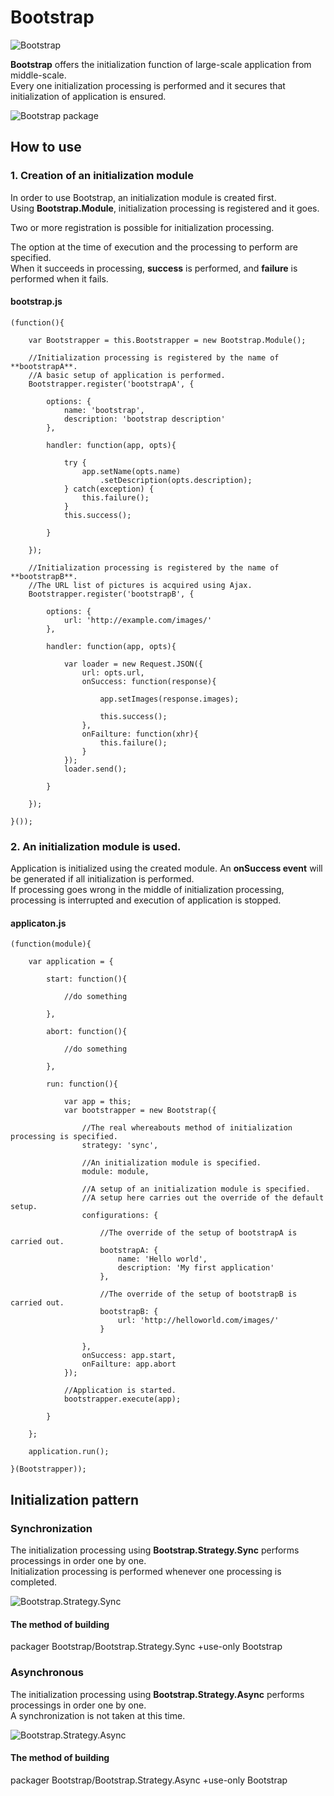 
Bootstrap
====================================

![Bootstrap](http://holyshared.github.com/Bootstrap/images/logo.jpg "Bootstrap")

**Bootstrap** offers the initialization function of large-scale application from middle-scale.  
Every one initialization processing is performed and it secures that initialization of application is ensured. 

![Bootstrap package](http://holyshared.github.com/Bootstrap/images/package_image.jpg "Bootstrap package")


How to use
------------------------------------------------------------------------

### 1. Creation of an initialization module

In order to use Bootstrap, an initialization module is created first.  
Using **Bootstrap.Module**, initialization processing is registered and it goes.  

Two or more registration is possible for initialization processing.  

The option at the time of execution and the processing to perform are specified.  
When it succeeds in processing, **success** is performed, and **failure** is performed when it fails.  


#### bootstrap.js

    (function(){

        var Bootstrapper = this.Bootstrapper = new Bootstrap.Module();

        //Initialization processing is registered by the name of **bootstrapA**. 
        //A basic setup of application is performed.
        Bootstrapper.register('bootstrapA', {

            options: {
                name: 'bootstrap',
                description: 'bootstrap description'
            },

            handler: function(app, opts){

                try {
                    app.setName(opts.name)
                        .setDescription(opts.description);
                } catch(exception) {
                    this.failure();
                }
                this.success();

            }

        });

        //Initialization processing is registered by the name of **bootstrapB**. 
        //The URL list of pictures is acquired using Ajax. 
        Bootstrapper.register('bootstrapB', {

            options: {
                url: 'http://example.com/images/'
            },

            handler: function(app, opts){

                var loader = new Request.JSON({
                    url: opts.url,
                    onSuccess: function(response){

                        app.setImages(response.images);

                        this.success();
                    },
                    onFailture: function(xhr){
                        this.failure();
                    }
                });
                loader.send();

            }

        });

    }());


### 2. An initialization module is used.

Application is initialized using the created module.
An **onSuccess event** will be generated if all initialization is performed.  
If processing goes wrong in the middle of initialization processing, processing is interrupted and execution of application is stopped.

#### applicaton.js

    (function(module){

        var application = {

            start: function(){

                //do something

            },

            abort: function(){

                //do something

            },

            run: function(){

                var app = this;
                var bootstrapper = new Bootstrap({

                    //The real whereabouts method of initialization processing is specified.
                    strategy: 'sync',

                    //An initialization module is specified.
                    module: module,

                    //A setup of an initialization module is specified.
                    //A setup here carries out the override of the default setup.
                    configurations: {

                        //The override of the setup of bootstrapA is carried out.
                        bootstrapA: {
                            name: 'Hello world',
                            description: 'My first application'
                        },

                        //The override of the setup of bootstrapB is carried out.
                        bootstrapB: {
                            url: 'http://helloworld.com/images/'
                        }

                    },
                    onSuccess: app.start,
                    onFailture: app.abort
                });

                //Application is started.
                bootstrapper.execute(app);

            }

        };

        application.run();

    }(Bootstrapper));





Initialization pattern
------------------------------------------------------------------------

### Synchronization

The initialization processing using **Bootstrap.Strategy.Sync** performs processings in order one by one.  
Initialization processing is performed whenever one processing is completed.

![Bootstrap.Strategy.Sync](http://holyshared.github.com/Bootstrap/images/bootstrap-sync-flow.jpg "Bootstrap.Strategy.Sync")


#### The method of building 

packager Bootstrap/Bootstrap.Strategy.Sync +use-only Bootstrap


### Asynchronous

The initialization processing using **Bootstrap.Strategy.Async** performs processings in order one by one.  
A synchronization is not taken at this time.

![Bootstrap.Strategy.Async](http://holyshared.github.com/Bootstrap/images/bootstrap-async-flow.jpg "Bootstrap.Strategy.Async")


#### The method of building 

packager Bootstrap/Bootstrap.Strategy.Async +use-only Bootstrap

